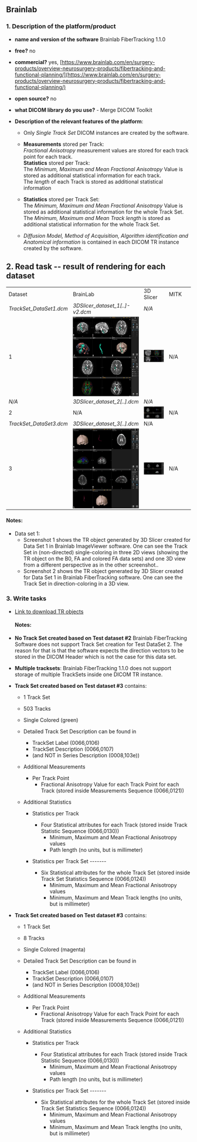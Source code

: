 ## Brainlab

### 1. Description of the platform/product

   * **name and version of the software** Brainlab FiberTracking 1.1.0
   * **free?** no
   * **commercial?** yes, [https://www.brainlab.com/en/surgery-products/overview-neurosurgery-products/fibertracking-and-functional-planning/](https://www.brainlab.com/en/surgery-products/overview-neurosurgery-products/fibertracking-and-functional-planning/)
   * **open source?** no
   * **what DICOM library do you use?** - Merge DICOM Toolkit

   * **Description of the relevant features of the platform**:

     * Only _Single Track Set_ DICOM instances are created by the software.
     * **Measurements** stored per Track:  
       _Fractional Anisotropy_ measurement values are stored for each track point for each track.  
       **Statistics** stored per Track:  
       The _Minimum, Maximum and Mean Fractional Anisotropy_ Value is stored as additional statistical information for each track.  
       The _length_ of each Track is stored as additional statistical information

     * **Statistics** stored per Track Set:  
       The _Minimum, Maximum and Mean Fractional Anisotropy_ Value is stored as additional statistical information for the whole Track Set.  
       The _Minimum, Maximum and Mean Track length_ is stored as additional statistical information for the whole Track Set.

     * _Diffusion Model, Method of Acquisition, Algorithm identification and Anatomical information_ is contained in each DICOM TR instance created by the software.

## 2. Read task -- result of rendering for each dataset

<table> 
<tr>
  <td>Dataset</td>
  <td width="33%">BrainLab</td>
  <td width="33%">3D Slicer</td>
  <td width="33%">MITK</td>
</tr>


<!-- dataset_1 -->
<tr>
  <td><i>TrackSet_DataSet1.dcm</i></td>
  <td><i>3DSlicer_dataset_1[..]-v2.dcm</i></td>
  <td><i>N/A</i></td>
</tr>

<tr>
  <td>1</td>
  <td>
    <img src="brainlab/brainlab-dataset1-1.JPG" style="display:block;">
    <img src="brainlab/brainlab-dataset1-2.JPG" style="display:block;">  
  </td>
   
  <td>
  <img src="brainlab/slicer-dataset1.png" width="200">
  </td>
   
  <td>
  N/A
  </td>
</tr>


<!-- dataset_2 -->
<tr>
  <td><i>N/A</i></td>
  <td><i>3DSlicer_dataset_2[..].dcm</i></td>
  <td><i>N/A</i></td>
</tr>

<tr>
   <td>2</td>
   <td>
   N/A
   </td>
   
   <td>
     <img src="brainlab/Slicer_TrackSet2_LoadedByBrainlab.JPG" style="display:block;">
   </td>
   
   <td>
   N/A
   </td>
</tr>

<!-- dataset_3 -->
<tr>
  <td><i>TrackSet_DataSet3.dcm</i></td>
  <td><i>3DSlicer_dataset_3[..].dcm</i></td>
  <td>N/A</td>
</tr>

<tr>
  <td>3</td>
  <td>
    <img src="brainlab/brainlab-dataset3-1.JPG" style="display:block;">
    <img src="brainlab/brainlab-dataset3-2.JPG" style="display:block;">
  </td>
  
  <td>
    <img src="brainlab/Slicer_TrackSet3_LoadedByBrainlab.JPG" style="display:block;"> 
  </td>
  
  <td>
    N/A
  </td>
  
</tr>
</table>


#### Notes:
- Data set 1:
  - Screenshot 1 shows the TR object generated by 3D Slicer created for Data Set 1 in Brainlab ImageViewer software. One can see the Track Set in (non-directed) single-coloring in three 2D views (showing the TR object on the B0, FA and colored FA data sets) and one 3D view from a different perspective as in the other screenshot.. 
  - Screenshot 2 shows the TR object generated by 3D Slicer created for Data Set 1 in Brainlab FiberTracking software. One can see the Track Set in direction-coloring in a 3D view.


### 3. Write tasks

- [Link to download TR objects](https://www.dropbox.com/sh/gmy2nt1mlfk1k2w/AABlqE8dHd6PUWd5upKZ-Dtua/BrainLab?dl=0)

  #### Notes:

- **No Track Set created based on Test dataset #2**
  Brainlab FiberTracking Software does not support Track Set creation for Test DataSet 2. The reason for that is that the software expects the direction vectors to be stored in the DICOM Header which is not the case for this data set.
  
- **Multiple tracksets**: Brainlab FiberTracking 1.1.0 does not support storage of multiple TrackSets inside one DICOM TR instance.



- **Track Set created based on Test dataset #3** contains:
  - 1 Track Set
  - 503 Tracks
  - Single Colored (green)
  
  - Detailed Track Set Description can be found in
    - TrackSet Label       (0066,0106)
    - TrackSet Description (0066,0107)
    - (and NOT in Series Description (0008,103e))

  - Additional Measurements
    - Per Track Point
      - Fractional Anisotropy Value for each Track Point for each Track  (stored inside Measurements Sequence (0066,0121)) 

  - Additional Statistics

    - Statistics per Track
      - Four Statistical attributes for each Track (stored inside Track Statistic Sequence (0066,0130))
        - Minimum, Maximum and Mean Fractional Anisotropy values  
        - Path length (no units, but is millimeter)

    - Statistics per Track Set -------
      - Six Statistical attributes for the whole Track Set (stored inside Track Set Statistics Sequence (0066,0124))
        - Minimum, Maximum and Mean Fractional Anisotropy values  
        - Minimum, Maximum and Mean Track lengths (no units, but is millimeter)


- **Track Set created based on Test dataset #3** contains:
  - 1 Track Set
  - 8 Tracks
  - Single Colored (magenta)
  
  - Detailed Track Set Description can be found in
    - TrackSet Label       (0066,0106)
    - TrackSet Description (0066,0107)
    - (and NOT in Series Description (0008,103e))


  - Additional Measurements
    - Per Track Point
      - Fractional Anisotropy Value for each Track Point for each Track  (stored inside Measurements Sequence (0066,0121)) 

  - Additional Statistics
    - Statistics per Track
      - Four Statistical attributes for each Track (stored inside Track Statistic Sequence (0066,0130))
        - Minimum, Maximum and Mean Fractional Anisotropy values  
        - Path length (no units, but is millimeter)

    - Statistics per Track Set -------
      - Six Statistical attributes for the whole Track Set (stored inside Track Set Statistics Sequence (0066,0124))
        - Minimum, Maximum and Mean Fractional Anisotropy values  
        - Minimum, Maximum and Mean Track lengths (no units, but is millimeter)

